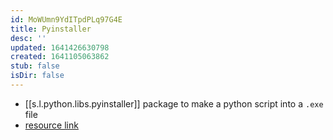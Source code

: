 ```yaml
---
id: MoWUmn9YdITpdPLq97G4E
title: Pyinstaller
desc: ''
updated: 1641426630798
created: 1641105063862
stub: false
isDir: false
---
```


- [[s.l.python.libs.pyinstaller]] package to make a python script into a `.exe` file
- [resource link](https://datatofish.com/executable-pyinstaller/)

